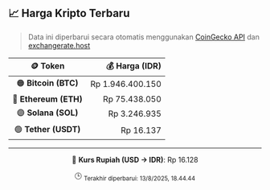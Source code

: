 

<!-- HARGA_KRIPTO -->
## 📈 Harga Kripto Terbaru

> Data ini diperbarui secara otomatis menggunakan [CoinGecko API](https://www.coingecko.com/) dan [exchangerate.host](https://exchangerate.host/)

<div align="center">

| 🪙 Token | 💰 Harga (IDR) |
|:------:|---------------:|
| 🟠 **Bitcoin (BTC)**   | Rp 1.946.400.150 |
| 🔵 **Ethereum (ETH)**  | Rp 75.438.050 |
| 🟣 **Solana (SOL)**    | Rp 3.246.935 |
| 🟢 **Tether (USDT)**   | Rp 16.137 |

---

💱 **Kurs Rupiah (USD → IDR)**: Rp 16.128

🕒 <sub>Terakhir diperbarui: 13/8/2025, 18.44.44</sub>

</div>
<!-- /HARGA_KRIPTO -->